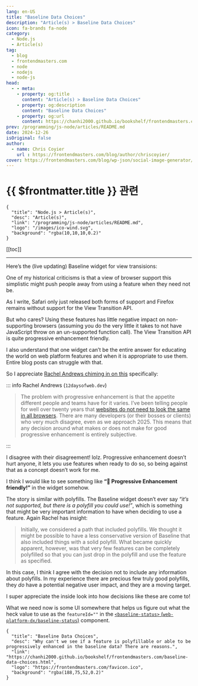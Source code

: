 ```yaml
---
lang: en-US
title: "Baseline Data Choices"
description: "Article(s) > Baseline Data Choices"
icon: fa-brands fa-node
category:
  - Node.js
  - Article(s)
tag:
  - blog
  - frontendmasters.com
  - node
  - nodejs
  - node-js
head:
  - - meta:
    - property: og:title
      content: "Article(s) > Baseline Data Choices"
    - property: og:description
      content: "Baseline Data Choices"
    - property: og:url
      content: https://chanhi2000.github.io/bookshelf/frontendmasters.com/baseline-data-choices.html
prev: /programming/js-node/articles/README.md
date: 2024-12-26
isOriginal: false
author:
  - name: Chris Coyier
    url : https://frontendmasters.com/blog/author/chriscoyier/
cover: https://frontendmasters.com/blog/wp-json/social-image-generator/v1/image/4878
---
```


# {{ $frontmatter.title }} 관련

```component VPCard
{
  "title": "Node.js > Article(s)",
  "desc": "Article(s)",
  "link": "/programming/js-node/articles/README.md",
  "logo": "/images/ico-wind.svg",
  "background": "rgba(10,10,10,0.2)"
}
```

[[toc]]

---

<SiteInfo
  name="Baseline Data Choices"
  desc="Why can't we see if a feature is polyfillable or able to be progressively enhanced in the baseline data? There are reasons."
  url="https://frontendmasters.com/blog/baseline-data-choices/"
  logo="https://frontendmasters.com/favicon.ico"
  preview="https://frontendmasters.com/blog/wp-json/social-image-generator/v1/image/4878"/>

Here’s the (live updating) Baseline widget for view transisions:

<baseline-status featureid="view-transitions"></baseline-status>
<!-- TODO: add baseline-status -->

One of my historical criticisms is that a view of browser support this simplistic might push people away from using a feature when they need not be.

As I write, Safari only just released both forms of support and Firefox remains without support for the View Transition API.

But who cares? Using these features has little negative impact on non-supporting browsers (assuming you do the very little it takes to not have JavaScript throw on an un-supported function call). The View Transition API is quite progressive enhancement friendly.

I also understand that one widget can’t be the entire answer for educating the world on web platform features and when it is appropriate to use them. Entire blog posts can struggle with that.

So I appreciate [<FontIcon icon="fas fa-globe"/>Rachel Andrews chiming in on this](https://12daysofweb.dev/2024/how-to-use-baseline-data/) specifically:

::: info Rachel Andrews (<FontIcon icon="fas fa-globe"/><code>12daysofweb.dev</code>)

<SiteInfo
  name="How to Use Baseline Data | 12 Days of Web"
  desc="Learn about using Baseline with fallback strategies and how Baseline can help you decide about polyfills."
  url="https://12daysofweb.dev/2024/how-to-use-baseline-data//"
  logo="https://12daysofweb.dev/img/favicon.png"
  preview="https://12daysofweb.dev/img/og/how-to-use-baseline-data.png"/>

> The problem with progressive enhancement is that the appetite different people and teams have for it varies. I’ve been telling people for well over twenty years that [<FontIcon icon="fas fa-globe"/>websites do not need to look the same in all browsers](https://web.archive.org/web/20081205022337/http://www.edgeofmyseat.com/blog/it-doesnt-have-to-look-the-same). There are many developers (or their bosses or clients) who very much disagree, even as we approach 2025. This means that any decision around what makes or does not make for good progressive enhancement is entirely subjective.

:::

I disagree with their disagreement! lolz. Progressive enhancement doesn’t hurt anyone, it lets you use features when ready to do so, so being against that as a concept doesn’t work for me.

I think I would like to see something like **“🌟 Progressive Enhancement friendly!”** in the widget somehow.

The story is similar with polyfills. The Baseline widget doesn’t ever say *“it’s not supported, but there is a polyfill you could use!”*, which is something that might be very important information to have when deciding to use a feature. Again Rachel has insight:

> Initially, we considered a path that included polyfills. We thought it might be possible to have a less conservative version of Baseline that also included things with a solid polyfill. What became quickly apparent, however, was that very few features can be completely polyfilled so that you can just drop in the polyfill and use the feature as specified.

In this case, I think I agree with the decision not to include any information about polyfills. In my experience there are precious few truly good polyfills, they *do* have a potential negative user impact, and they are a moving target.

I super appreciate the inside look into how decisions like these are come to!

What we need now is some UI somewhere that helps us figure out what the heck value to use as the `featureId=""` in the [`<baseline-status>` (<FontIcon icon="iconfont icon-github"/>`web-platform-dx/baseline-status`)](https://github.com/web-platform-dx/baseline-status) component.

<SiteInfo
  name="web-platform-dx/baseline-status"
  desc="A Web Component widget displaying Baseline status of a web feature"
  url="https://github.com/web-platform-dx/baseline-status/"
  logo="https://github.githubassets.com/favicons/favicon-dark.svg"
  preview="https://opengraph.githubassets.com/b965419e2a1fcc4764de5d492008550cd113ee8514f885d6f92c8ccb52cc7961/web-platform-dx/baseline-status"/>

<!-- TODO: add ARTICLE CARD -->
```component VPCard
{
  "title": "Baseline Data Choices",
  "desc": "Why can't we see if a feature is polyfillable or able to be progressively enhanced in the baseline data? There are reasons.",
  "link": "https://chanhi2000.github.io/bookshelf/frontendmasters.com/baseline-data-choices.html",
  "logo": "https://frontendmasters.com/favicon.ico",
  "background": "rgba(188,75,52,0.2)"
}
```
